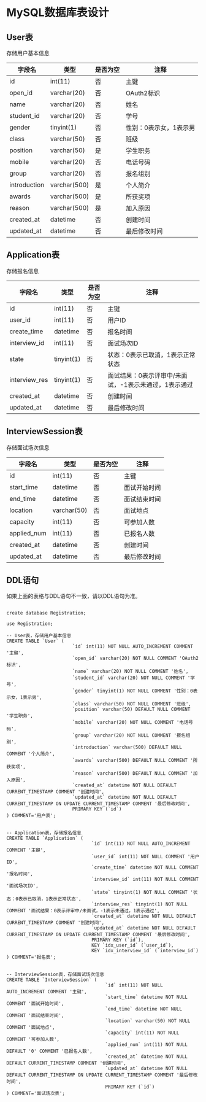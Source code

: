 # MySQL数据库表设计

## User表

存储用户基本信息

| 字段名          | 类型           | 是否为空 | 注释           |
|--------------|--------------|------|--------------|
| id           | int(11)      | 否    | 主键           |
| open_id      | varchar(20)  | 否    | OAuth2标识     |
| name         | varchar(20)  | 否    | 姓名           |
| student_id   | varchar(20)  | 否    | 学号           |
| gender       | tinyint(1)   | 否    | 性别：0表示女，1表示男 |
| class        | varchar(50)  | 否    | 班级           |
| position     | varchar(50)  | 是    | 学生职务         |
| mobile       | varchar(20)  | 否    | 电话号码         |
| group        | varchar(20)  | 否    | 报名组别         |
| introduction | varchar(500) | 是    | 个人简介         |
| awards       | varchar(500) | 是    | 所获奖项         |
| reason       | varchar(500) | 是    | 加入原因         |
| created_at   | datetime     | 否    | 创建时间         |
| updated_at   | datetime     | 否    | 最后修改时间       |

## Application表

存储报名信息

| 字段名           | 类型         | 是否为空 | 注释                            |
|---------------|------------|------|-------------------------------|
| id            | int(11)    | 否    | 主键                            |
| user_id       | int(11)    | 否    | 用户ID                          |
| create_time   | datetime   | 否    | 报名时间                          |
| interview_id  | int(11)    | 否    | 面试场次ID                        |
| state         | tinyint(1) | 否    | 状态：0表示已取消，1表示正常状态             |
| interview_res | tinyint(1) | 否    | 面试结果：0表示评审中/未面试，-1表示未通过，1表示通过 |
| created_at    | datetime   | 否    | 创建时间                          |
| updated_at    | datetime   | 否    | 最后修改时间                        |

## InterviewSession表

存储面试场次信息

| 字段名         | 类型          | 是否为空 | 注释     |
|-------------|-------------|------|--------|
| id          | int(11)     | 否    | 主键     |
| start_time  | datetime    | 否    | 面试开始时间 |
| end_time    | datetime    | 否    | 面试结束时间 |
| location    | varchar(50) | 否    | 面试地点   |
| capacity    | int(11)     | 否    | 可参加人数  |
| applied_num | int(11)     | 否    | 已报名人数  |
| created_at  | datetime    | 否    | 创建时间   |
| updated_at  | datetime    | 否    | 最后修改时间 |

## DDL语句
如果上面的表格与DDL语句不一致，请以DDL语句为准。
```mysql

create database Registration;

use Registration;

-- User表，存储用户基本信息
CREATE TABLE `User` (
                        `id` int(11) NOT NULL AUTO_INCREMENT COMMENT '主键',
                        `open_id` varchar(20) NOT NULL COMMENT 'OAuth2标识',
                        `name` varchar(20) NOT NULL COMMENT '姓名',
                        `student_id` varchar(20) NOT NULL COMMENT '学号',
                        `gender` tinyint(1) NOT NULL COMMENT '性别：0表示女，1表示男',
                        `class` varchar(50) NOT NULL COMMENT '班级',
                        `position` varchar(50) DEFAULT NULL COMMENT '学生职务',
                        `mobile` varchar(20) NOT NULL COMMENT '电话号码',
                        `group` varchar(20) NOT NULL COMMENT '报名组别',
                        `introduction` varchar(500) DEFAULT NULL COMMENT '个人简介',
                        `awards` varchar(500) DEFAULT NULL COMMENT '所获奖项',
                        `reason` varchar(500) DEFAULT NULL COMMENT '加入原因',
                        `created_at` datetime NOT NULL DEFAULT CURRENT_TIMESTAMP COMMENT '创建时间',
                        `updated_at` datetime NOT NULL DEFAULT CURRENT_TIMESTAMP ON UPDATE CURRENT_TIMESTAMP COMMENT '最后修改时间',
                        PRIMARY KEY (`id`)
) COMMENT='用户表';


-- Application表，存储报名信息
CREATE TABLE `Application` (
                               `id` int(11) NOT NULL AUTO_INCREMENT COMMENT '主键',
                               `user_id` int(11) NOT NULL COMMENT '用户ID',
                               `create_time` datetime NOT NULL COMMENT '报名时间',
                               `interview_id` int(11) NOT NULL COMMENT '面试场次ID',
                               `state` tinyint(1) NOT NULL COMMENT '状态：0表示已取消，1表示正常状态',
                               `interview_res` tinyint(1) NOT NULL COMMENT '面试结果：0表示评审中/未面试，-1表示未通过，1表示通过',
                               `created_at` datetime NOT NULL DEFAULT CURRENT_TIMESTAMP COMMENT '创建时间',
                               `updated_at` datetime NOT NULL DEFAULT CURRENT_TIMESTAMP ON UPDATE CURRENT_TIMESTAMP COMMENT '最后修改时间',
                               PRIMARY KEY (`id`),
                               KEY `idx_user_id` (`user_id`),
                               KEY `idx_interview_id` (`interview_id`)
) COMMENT='报名表';


-- InterviewSession表，存储面试场次信息
CREATE TABLE `InterviewSession` (
                                    `id` int(11) NOT NULL AUTO_INCREMENT COMMENT '主键',
                                    `start_time` datetime NOT NULL COMMENT '面试开始时间',
                                    `end_time` datetime NOT NULL COMMENT '面试结束时间',
                                    `location` varchar(50) NOT NULL COMMENT '面试地点',
                                    `capacity` int(11) NOT NULL COMMENT '可参加人数',
                                    `applied_num` int(11) NOT NULL DEFAULT '0' COMMENT '已报名人数',
                                    `created_at` datetime NOT NULL DEFAULT CURRENT_TIMESTAMP COMMENT '创建时间',
                                    `updated_at` datetime NOT NULL DEFAULT CURRENT_TIMESTAMP ON UPDATE CURRENT_TIMESTAMP COMMENT '最后修改时间',
                                    PRIMARY KEY (`id`)
) COMMENT='面试场次表';

```